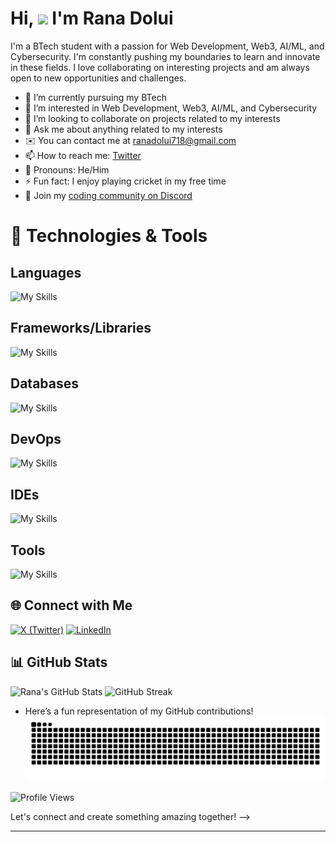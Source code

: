 # Hi, ![](https://user-images.githubusercontent.com/18350557/176309783-0785949b-9127-417c-8b55-ab5a4333674e.gif) I'm Rana Dolui 

I'm a BTech student with a passion for Web Development, Web3, AI/ML, and Cybersecurity. I'm constantly pushing my boundaries to learn and innovate in these fields. I love collaborating on interesting projects and am always open to new opportunities and challenges.

- 🔭 I’m currently pursuing my BTech
- 🌱 I’m interested in Web Development, Web3, AI/ML, and Cybersecurity
- 👯 I’m looking to collaborate on projects related to my interests
- 💬 Ask me about anything related to my interests
- ✉️ You can contact me at [ranadolui718@gmail.com](mailto:ranadolui718@gmail.com)
- 📫 How to reach me: [Twitter](https://twitter.com/Ranad187)
- 🌟 Pronouns: He/Him
- ⚡ Fun fact: I enjoy playing cricket in my free time
- 💬 Join my [coding community on Discord](https://discord.gg/nXj2Cp7w)


# 🚀 Technologies & Tools
## Languages  
![My Skills](https://go-skill-icons.vercel.app/api/icons?i=html,css,js,ts,c,cpp,go,python,rust,java,kotlin,bash,powershell&perline=12)  


## Frameworks/Libraries 
![My Skills](https://go-skill-icons.vercel.app/api/icons?i=nextjs,react,reactnative,expo,redux,threejs,nodejs,expressjs,hono,tailwind,bootstrap,django,flask,fastapi,pygame,pytorch,meteorjs,selenium&perline=12)  


## Databases  
![My Skills](https://go-skill-icons.vercel.app/api/icons?i=mysql,sqlite,postgresql,mongodb,firebase,prisma)

## DevOps  
![My Skills](https://go-skill-icons.vercel.app/api/icons?i=aws,nginx,githubactions,ngrok,docker,cloudflare,vercel,render)

## IDEs  
![My Skills](https://go-skill-icons.vercel.app/api/icons?i=androidstudio,vscode,visualstudio,idea,pycharm,neovim,vim,zed)  

## Tools  
![My Skills](https://go-skill-icons.vercel.app/api/icons?i=bun,deno,git,vite,gradle,jetpackcompose,github,postman,wsl,linux,htop,figma,blender)  



## 🌐 Connect with Me

[![X (Twitter)](https://img.shields.io/badge/X-black.svg?logo=X&logoColor=white)](https://twitter.com/Ranad187)
[![LinkedIn](https://img.shields.io/badge/LinkedIn-blue.svg?logo=linkedin&logoColor=white)](https://www.linkedin.com/in/rana-dolui-89357728a/)

## 📊 GitHub Stats

![Rana's GitHub Stats](https://github-readme-stats.vercel.app/api?username=Rana718&show_icons=true&theme=radical)
![GitHub Streak](https://github-readme-streak-stats.herokuapp.com/?user=Rana718&stroke=F7B267&background=1E1E2E&ring=E06C75&fire=E06C75&currStreakNum=F7B267&currStreakLabel=98C379&sideNums=E06C75&sideLabels=98C379&dates=61AFEF&hide_border=true)
<!--![Top Langs](https://github-readme-stats.vercel.app/api/top-langs/?username=Rana718&layout=compact&theme=dark)-->
- Here’s a fun representation of my GitHub contributions!
![snake gif](https://github.com/Rana718/Rana718/blob/output/github-snake-dark.svg)

![Profile Views](https://visitcount.itsvg.in/api?id=Rana718&icon=0&color=0)


Let's connect and create something amazing together! -->

---





